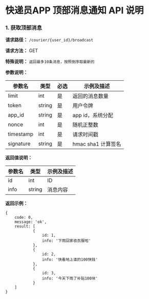 快递员APP 顶部消息通知 API 说明
===========
### 1. 获取顶部消息

**请求路径：** `/courier/{user_id}/broadcast`

**请求方法：** GET

**特殊说明：** `返回最多10条消息，按照倒序取最新的`

**参数说明：**

参数名 | 类型 | 必选 | 示例及描述
----- | ---- | --- | ---------
limit | int | 是 | 返回的消息数量
token  | string | 是 | 用户令牌
app_id | string | 是 | app id，系统分配
nonce | int | 是 | 随机正整数
timestamp  | int | 是 | 请求时间戳
signature  | string | 是 | hmac sha1 计算签名

**返回值说明：**

参数名 | 类型 | 示例及描述
----- | --- | ---------
id | int | ID
info | string | 消息内容

**返回示例：**

    {
        code: 0,
        message: 'ok',
        result: [
                {
                    id: 1,
                    info: '下雨回家收衣服啦'
                },
                {
                    id: 2,
                    info: '快看地上谁的100快钱'
                },
                {
                    id: 3,
                    info: '今天下雨了补贴100块'
                }
        ]
    }
